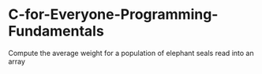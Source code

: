 # C-for-Everyone-Programming-Fundamentals
 Compute the average weight for a population of elephant seals read into an array
